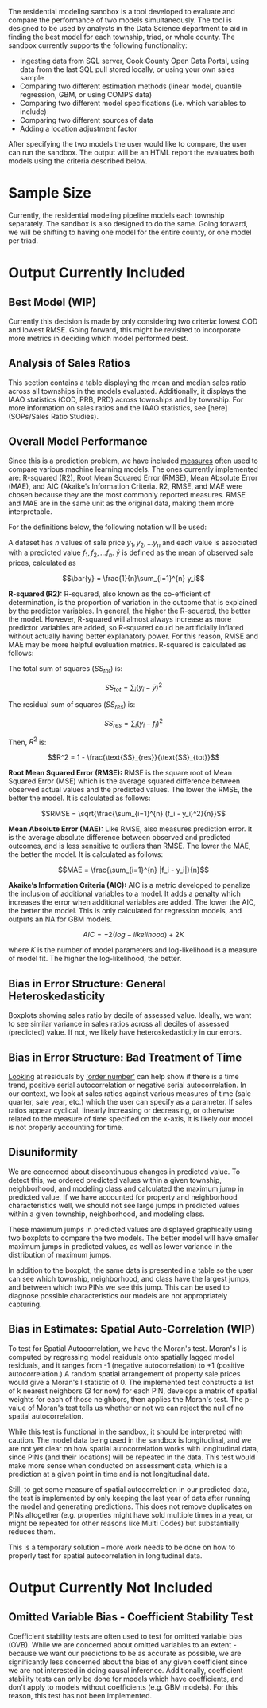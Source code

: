 The residential modeling sandbox is a tool developed to evaluate and compare the performance of two models simultaneously. The tool is designed to be used by analysts in the Data Science department to aid in finding the best model for each township, triad, or whole county. The sandbox currently supports the following functionality:

- Ingesting data from SQL server, Cook County Open Data Portal, using data from the last SQL pull stored locally, or using your own sales sample
- Comparing two different estimation methods (linear model, quantile regression, GBM, or using COMPS data)
- Comparing two different model specifications (i.e. which variables to include)
- Comparing two different sources of data
- Adding a location adjustment factor

After specifying the two models the user would like to compare, the user can run the sandbox. The output will be an HTML report the evaluates both models using the criteria described below.

# Sample Size
Currently, the residential modeling pipeline models each township separately. The sandbox is also designed to do the same. Going forward, we will be shifting to having one model for the entire county, or one model per triad.

# Output Currently Included

## Best Model (WIP)
Currently this decision is made by only considering two criteria: lowest COD and lowest RMSE. Going forward, this might be revisited to incorporate more metrics in deciding which model performed best.

## Analysis of Sales Ratios
This section contains a table displaying the mean and median sales ratio across all townships in the models evaluated. Additionally, it displays the IAAO statistics (COD, PRB, PRD) across townships and by township. For more information on sales ratios and the IAAO statistics, see [here](SOPs/Sales Ratio Studies).

## Overall Model Performance
Since this is a prediction problem, we have included [measures](http://www.sthda.com/english/articles/38-regression-model-validation/158-regression-model-accuracy-metrics-r-square-aic-bic-cp-and-more/) often used to compare various machine learning models. The ones currently implemented are: R-squared (R2), Root Mean Squared Error (RMSE), Mean Absolute Error (MAE), and AIC (Akaike’s Information Criteria. R2, RMSE, and MAE were chosen because they are the most commonly reported measures. RMSE and MAE are in the same unit as the original data, making them more interpretable.

For the definitions below, the following notation will be used:

A dataset has $`n`$ values of sale price $`y_1, y_2, ... y_n`$ and each value is associated with a predicted value $`f_1, f_2, ... f_n`$.
$`\bar{y}`$ is defined as the mean of observed sale prices, calculated as

```math
\bar{y} = \frac{1}{n}\sum_{i=1}^{n} y_i
```

**R-squared (R2):** R-squared, also known as the co-efficient of determination, is the proportion of variation in the outcome that is explained by the predictor variables. In general, the higher the R-squared, the better the model. However, R-squared will almost always increase as more predictor variables are added, so R-squared could be artificially inflated without actually having better explanatory power. For this reason, RMSE and MAE may be more helpful evaluation metrics. R-squared is calculated as follows:


The total sum of squares ($`SS_{tot}`$) is:

```math
SS_{tot} = \sum_{i} (y_i - \bar{y})^2
```

The residual sum of squares ($`SS_{res}`$) is:

```math
SS_{res} = \sum_{i} (y_i - f_i)^2
```

Then, $`R^2`$ is:

```math
R^2 = 1 - \frac{\text{SS}_{res}}{\text{SS}_{tot}}
```


**Root Mean Squared Error (RMSE):** RMSE is the square root of Mean Squared Error (MSE) which is the average squared difference between observed actual values and the predicted values. The lower the RMSE, the better the model. It is calculated as follows:

```math
RMSE = \sqrt{\frac{\sum_{i=1}^{n} (f_i - y_i)^2}{n}}
```

**Mean Absolute Error (MAE):** Like RMSE, also measures prediction error. It is the average absolute difference between observed and predicted outcomes, and is less sensitive to outliers than RMSE. The lower the MAE, the better the model. It is calculated as follows:

```math
MAE = \frac{\sum_{i=1}^{n} |f_i - y_i|}{n}
```

**Akaike’s Information Criteria (AIC):** AIC is a metric developed to penalize the inclusion of additional variables to a model. It adds a penalty which increases the error when additional variables are added. The lower the AIC, the better the model. This is only calculated for  regression models, and outputs an NA for GBM models.

```math
AIC = -2(log-likelihood) + 2K
```

where $`K`$ is the number of model parameters and log-likelihood is a measure of model fit. The higher the log-likelihood, the better.

## Bias in Error Structure: General Heteroskedasticity
Boxplots showing sales ratio by decile of assessed value. Ideally, we want to see similar variance in sales ratios across all deciles of assessed (predicted) value. If not, we likely have heteroskedasticity in our errors.

## Bias in Error Structure: Bad Treatment of Time
[Looking](http://www-stat.wharton.upenn.edu/~stine/insr260_2009/lectures/trend.pdf) at residuals by ['order number'](https://online.stat.psu.edu/stat462/node/121/) can help show if there is a time trend, positive serial autocorrelation or negative serial autocorrelation. In our context, we look at sales ratios against various measures of time (sale quarter, sale year, etc.) which the user can specify as a parameter. If sales ratios appear cyclical, linearly increasing or decreasing, or otherwise related to the measure of time specified on the x-axis, it is likely our model is not properly accounting for time.

## Disuniformity
We are concerned about discontinuous changes in predicted value. To detect this, we ordered predicted values within a given township, neighborhood, and modeling class and calculated the maximum jump in predicted value. If we have accounted for property and neighborhood characteristics well, we should not see large jumps in predicted values within a given township, neighborhood, and modeling class.

These maximum jumps in predicted values are displayed graphically using two boxplots to compare the two models. The better model will have smaller maximum jumps in predicted values, as well as lower variance in the distribution of maximum jumps.

In addition to the boxplot, the same data is presented in a table so the user can see which township, neighborhood, and class have the largest jumps, and between which two PINs we see this jump. This can be used to diagnose possible characteristics our models are not appropriately capturing.

## Bias in Estimates: Spatial Auto-Correlation (WIP)
To test for Spatial Autocorrelation, we have the Moran's test. Moran's I is computed by regressing model residuals onto spatially lagged model residuals, and it ranges from -1 (negative autocorrelation) to +1 (positive autocorrelation.) A random spatial arrangement of property sale prices would give a Moran's I statistic of 0. The implemented test constructs a list of k nearest neighbors (3 for now) for each PIN, develops a matrix of spatial weights for each of those neighbors, then applies the Moran's test. The p-value of Moran's test tells us whether or not we can reject the null of no spatial autocorrelation.

While this test is functional in the sandbox, it should be interpreted with caution. The model data being used in the sandbox is longitudinal, and we are not yet clear on how spatial autocorrelation works with longitudinal data, since PINs (and their locations) will be repeated in the data. This test would make more sense when conducted on assessment data, which is a prediction at a given point in time and is not longitudinal data.

Still, to get some measure of spatial autocorrelation in our predicted data, the test is implemented by only keeping the last year of data after running the model and generating predictions. This does not remove duplicates on PINs altogether (e.g. properties might have sold multiple times in a year, or might be repeated for other reasons like Multi Codes) but substantially reduces them.

This is a temporary solution – more work needs to be done on how to properly test for spatial autocorrelation in longitudinal data.


# Output Currently Not Included

## Omitted Variable Bias - Coefficient Stability Test
Coefficient stability tests are often used to test for omitted variable bias (OVB). While we are concerned about omitted variables to an extent - because we want our predictions to be as accurate as possible, we are significantly less concerned about the bias of any given coefficient since we are not interested in doing causal inference. Additionally, coefficient stability tests can only be done for models which have coefficients, and don't apply to models without coefficients (e.g. GBM models). For this reason, this test has not been implemented.
